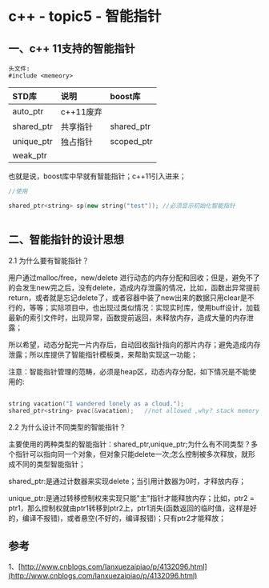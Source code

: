 # c++ - topic5 - 智能指针

## 一、c++ 11支持的智能指针

```
头文件:
#include <memeory>
```

| STD库 | 说明 | boost库 |
| :--- | :--- | :--- |
| auto\_ptr | c++11废弃 |  |
| shared\_ptr | 共享指针 | shared\_ptr |
| unique\_ptr | 独占指针 | scoped\_ptr |
| weak\_ptr |  |  |


也就是说，boost库中早就有智能指针；c++11引入进来；

```c++
//使用

shared_ptr<string> sp(new string("test")); //必须显示初始化智能指针



```

## 二、智能指针的设计思想

2.1 为什么要有智能指针？

用户通过malloc/free，new/delete 进行动态的内存分配和回收；但是，避免不了的会发生new完之后，没有delete，造成内存泄露的情况，比如，函数出异常提前return，或者就是忘记delete了，或者容器中装了new出来的数据只用clear是不行的，等等；实际项目中，也出现过类似情况：实现实时库，使用buff设计，加载最新的索引文件时，出现异常，函数提前返回，未释放内存，造成大量的内存泄露；

所以希望，动态分配完一片内存后，自动回收指针指向的那片内存；避免造成内存泄露；所以库提供了智能指针模板类，来帮助实现这一功能；

注意：智能指针管理的范畴，必须是heap区，动态内存分配，如下情况是不能使用的:

```c++

string vacation("I wandered lonely as a cloud.");
shared_ptr<string> pvac(&vacation);   //not allowed ,why? stack memory

```

2.2 为什么设计不同类型的智能指针？

主要使用的两种类型的智能指针：shared_ptr,unique_ptr;为什么有不同类型？多个指针可以指向同一个对象，但对象只能delete一次;怎么控制被多次释放，就形成不同的类型智能指针；

shared_ptr:是通过计数器来实现delete；当引用计数器为0时，才释放内存；

unique_ptr:是通过转移控制权来实现只能"主"指针才能释放内存；比如，ptr2 = ptr1，那么控制权就由ptr1转移到ptr2上，ptr1消失(函数返回的临时值，这样是好的，编译不报错)，或者悬空(不好的，编译报错)；只有ptr2才能释放；





## 参考

1、[http://www.cnblogs.com/lanxuezaipiao/p/4132096.html](http://www.cnblogs.com/lanxuezaipiao/p/4132096.html)

